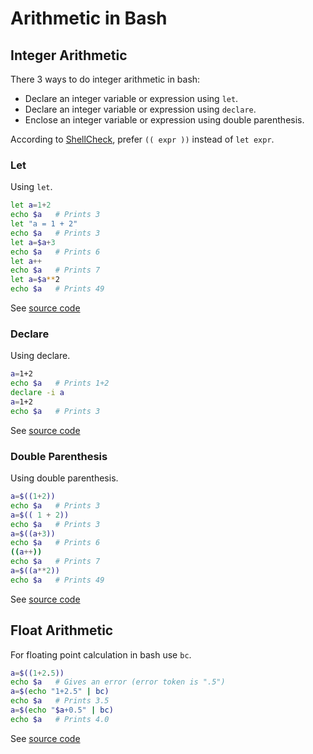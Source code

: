 # Arithmetic in Bash

## Integer Arithmetic

There 3 ways to do integer arithmetic in bash:

* Declare an integer variable or expression using `let`.
* Declare an integer variable or expression using `declare`.
* Enclose an integer variable or expression using double parenthesis.

According to [ShellCheck](https://github.com/koalaman/shellcheck/wiki/SC2219), prefer `(( expr ))` instead of `let expr`.

### Let

Using `let`.

```bash
let a=1+2
echo $a   # Prints 3
let "a = 1 + 2"
echo $a   # Prints 3
let a=$a+3
echo $a   # Prints 6
let a++
echo $a   # Prints 7
let a=$a**2
echo $a   # Prints 49
```

See [source code](operators_let.sh)

### Declare

Using declare.

```bash
a=1+2
echo $a   # Prints 1+2
declare -i a
a=1+2
echo $a   # Prints 3
```

See [source code](operators_declare.sh)

### Double Parenthesis

Using double parenthesis.

```bash
a=$((1+2))
echo $a   # Prints 3
a=$(( 1 + 2))
echo $a   # Prints 3
a=$((a+3))
echo $a   # Prints 6
((a++))
echo $a   # Prints 7
a=$((a**2))
echo $a   # Prints 49
```

See [source code](operators_double_parentheses.sh)

## Float Arithmetic

For floating point calculation in bash use `bc`.

```bash
a=$((1+2.5))
echo $a   # Gives an error (error token is ".5")
a=$(echo "1+2.5" | bc)
echo $a   # Prints 3.5
a=$(echo "$a+0.5" | bc)
echo $a   # Prints 4.0
```

See [source code](operators_bc.js)

